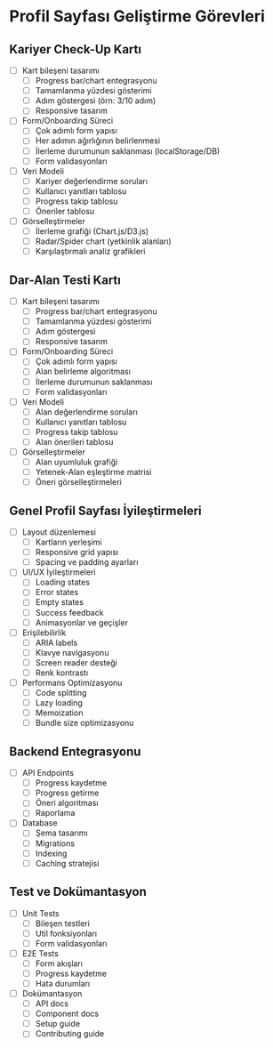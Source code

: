 # Profil Sayfası Geliştirme Görevleri

## Kariyer Check-Up Kartı
- [ ] Kart bileşeni tasarımı
  - [ ] Progress bar/chart entegrasyonu
  - [ ] Tamamlanma yüzdesi gösterimi
  - [ ] Adım göstergesi (örn: 3/10 adım)
  - [ ] Responsive tasarım

- [ ] Form/Onboarding Süreci
  - [ ] Çok adımlı form yapısı
  - [ ] Her adımın ağırlığının belirlenmesi
  - [ ] İlerleme durumunun saklanması (localStorage/DB)
  - [ ] Form validasyonları

- [ ] Veri Modeli
  - [ ] Kariyer değerlendirme soruları
  - [ ] Kullanıcı yanıtları tablosu
  - [ ] Progress takip tablosu
  - [ ] Öneriler tablosu

- [ ] Görselleştirmeler
  - [ ] İlerleme grafiği (Chart.js/D3.js)
  - [ ] Radar/Spider chart (yetkinlik alanları)
  - [ ] Karşılaştırmalı analiz grafikleri

## Dar-Alan Testi Kartı
- [ ] Kart bileşeni tasarımı
  - [ ] Progress bar/chart entegrasyonu
  - [ ] Tamamlanma yüzdesi gösterimi
  - [ ] Adım göstergesi
  - [ ] Responsive tasarım

- [ ] Form/Onboarding Süreci
  - [ ] Çok adımlı form yapısı
  - [ ] Alan belirleme algoritması
  - [ ] İlerleme durumunun saklanması
  - [ ] Form validasyonları

- [ ] Veri Modeli
  - [ ] Alan değerlendirme soruları
  - [ ] Kullanıcı yanıtları tablosu
  - [ ] Progress takip tablosu
  - [ ] Alan önerileri tablosu

- [ ] Görselleştirmeler
  - [ ] Alan uyumluluk grafiği
  - [ ] Yetenek-Alan eşleştirme matrisi
  - [ ] Öneri görselleştirmeleri

## Genel Profil Sayfası İyileştirmeleri
- [ ] Layout düzenlemesi
  - [ ] Kartların yerleşimi
  - [ ] Responsive grid yapısı
  - [ ] Spacing ve padding ayarları

- [ ] UI/UX İyileştirmeleri
  - [ ] Loading states
  - [ ] Error states
  - [ ] Empty states
  - [ ] Success feedback
  - [ ] Animasyonlar ve geçişler

- [ ] Erişilebilirlik
  - [ ] ARIA labels
  - [ ] Klavye navigasyonu
  - [ ] Screen reader desteği
  - [ ] Renk kontrastı

- [ ] Performans Optimizasyonu
  - [ ] Code splitting
  - [ ] Lazy loading
  - [ ] Memoization
  - [ ] Bundle size optimizasyonu

## Backend Entegrasyonu
- [ ] API Endpoints
  - [ ] Progress kaydetme
  - [ ] Progress getirme
  - [ ] Öneri algoritması
  - [ ] Raporlama

- [ ] Database
  - [ ] Şema tasarımı
  - [ ] Migrations
  - [ ] Indexing
  - [ ] Caching stratejisi

## Test ve Dokümantasyon
- [ ] Unit Tests
  - [ ] Bileşen testleri
  - [ ] Util fonksiyonları
  - [ ] Form validasyonları

- [ ] E2E Tests
  - [ ] Form akışları
  - [ ] Progress kaydetme
  - [ ] Hata durumları

- [ ] Dokümantasyon
  - [ ] API docs
  - [ ] Component docs
  - [ ] Setup guide
  - [ ] Contributing guide
